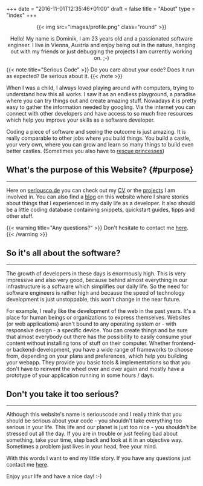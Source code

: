 +++
date = "2016-11-01T12:35:46+01:00"
draft = false
title = "About"
type = "index"
+++

<center>
{{< img src="images/profile.png" class="round" >}}

Hello! My name is Dominik, I am 23 years old and a passionated software engineer. I live in Vienna, Austria and enjoy being out in the nature, hanging out with my friends or just debugging the projects I am currently working on. ;-)
</center>

{{< note title="Serious Code" >}}
Do you care about your code? Does it run as expected? Be serious about it.
{{< /note >}}

When I was a child, I always loved playing around with computers, trying to understand how this all works. I saw it as an endless playground, a paradise where you can try things out and create amazing stuff. Nowadays it is pretty easy to gather the information needed by googling. Via the internet you can connect with other developers and have access to so much free resources which help you improve your skills as a software developer.

Coding a piece of software and seeing the outcome is just amazing. It is really comparable to other jobs where you build things. You build a castle, your very own, where you can grow and learn so many things to build even better castles. (Sometimes you also have to [rescue princesses](https://toggl.com/programming-princess "Git the Princess!"))

## What's the purpose of this Website?  {#purpose}
---

Here on [seriousco.de](#) you can check out my [CV](./timeline) or the [projects](/projects) I am involved in. You can also find a [blog](./blog) on this website where I share stories about things that I experienced in my daily life as a developer. It also should be a little coding database containing snippets, quickstart guides, tipps and other stuff.

{{< warning title="Any questions?" >}}
Don't hesitate to contact me [here](./contact).
{{< /warning >}}

## So it's all about the software?
---

The growth of developers in these days is enormously high. This is very impressive and also very good, because behind almost everything in our infrastructure is a software which simplifies our daily life. So the need for software engineers is rather high and because the speed of technology development is just unstoppable, this won't change in the near future.

For example, I really like the development of the web in the past years. It's a place for human beings or organizations to express themselves. Websites (or web applications) aren't bound to any operating system or - with responsive design - a specific device. You can create things and be sure that almost everybody out there has the possibility to easily consume your content without installing tons of stuff on their computer. Whether frontend- or backend-development, you have a wide range of frameworks to choose from, depending on your plans and preferences, which help you building your webapp. They provide you basic tools & implementations so that you don't have to reinvent the wheel over and over again and mostly have a prototype of your application running in some hours / days.

## Don't you take it too serious?
---

Although this website's name is seriouscode and I really think that you should be serious about your code - you shouldn't take everything too serious in your life. This life and our planet is just too nice - you shouldn't be stressed out all the day. If you are in trouble or just feeling bad about something, take your time, step back and look at it in an objective way. Sometimes a problem just lives in your head, free your mind.

With this words I want to end my little story. If you have any questions just contact me [here](./contact).

Enjoy your life and have a nice day! :-)

